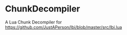 # ChunkDecompiler
A Lua Chunk Decompiler for https://github.com/JustAPerson/lbi/blob/master/src/lbi.lua
